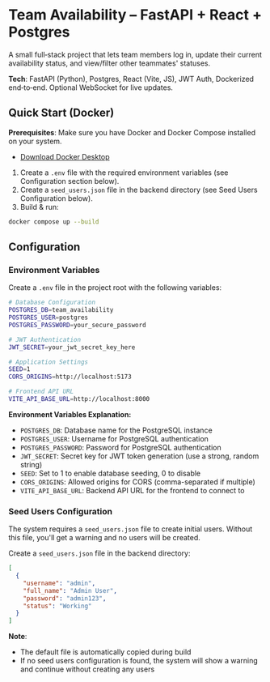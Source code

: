 # Team Availability – FastAPI + React + Postgres


A small full‑stack project that lets team members log in, update their current availability status, and view/filter other teammates' statuses.


**Tech**: FastAPI (Python), Postgres, React (Vite, JS), JWT Auth, Dockerized end‑to‑end. Optional WebSocket for live updates.


## Quick Start (Docker)

**Prerequisites**: Make sure you have Docker and Docker Compose installed on your system.
- [Download Docker Desktop](https://docs.docker.com/get-docker/)

1. Create a `.env` file with the required environment variables (see Configuration section below).
2. Create a `seed_users.json` file in the backend directory (see Seed Users Configuration below).
3. Build & run:
```bash
docker compose up --build
```

## Configuration

### Environment Variables

Create a `.env` file in the project root with the following variables:

```bash
# Database Configuration
POSTGRES_DB=team_availability
POSTGRES_USER=postgres
POSTGRES_PASSWORD=your_secure_password

# JWT Authentication
JWT_SECRET=your_jwt_secret_key_here

# Application Settings
SEED=1
CORS_ORIGINS=http://localhost:5173

# Frontend API URL
VITE_API_BASE_URL=http://localhost:8000
```

**Environment Variables Explanation:**
- `POSTGRES_DB`: Database name for the PostgreSQL instance
- `POSTGRES_USER`: Username for PostgreSQL authentication
- `POSTGRES_PASSWORD`: Password for PostgreSQL authentication
- `JWT_SECRET`: Secret key for JWT token generation (use a strong, random string)
- `SEED`: Set to 1 to enable database seeding, 0 to disable
- `CORS_ORIGINS`: Allowed origins for CORS (comma-separated if multiple)
- `VITE_API_BASE_URL`: Backend API URL for the frontend to connect to

### Seed Users Configuration

The system requires a `seed_users.json` file to create initial users. Without this file, you'll get a warning and no users will be created.

Create a `seed_users.json` file in the backend directory:
```json
[
  {
    "username": "admin",
    "full_name": "Admin User", 
    "password": "admin123",
    "status": "Working"
  }
]
```

**Note**: 
- The default file is automatically copied during build
- If no seed users configuration is found, the system will show a warning and continue without creating any users